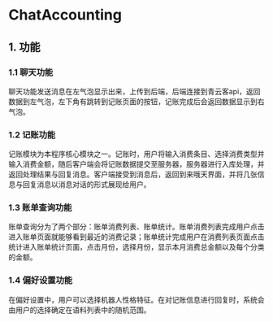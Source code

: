 #  ChatAccounting


## 1. 功能

### 1.1 聊天功能

聊天功能发送消息在左气泡显示出来，上传到后端，后端连接到青云客api，返回数据到左气泡，左下角有跳转到记账页面的按钮，记账完成后会返回数据显示到右气泡。

### 1.2 记账功能

记账模块为本程序核心模块之一。记账时，用户将输入消费条目、选择消费类型并输入消费金额，随后客户端会将记账数据提交至服务器，服务器进行入库处理，并返回处理结果与回复消息。客户端接受到消息后，返回到来哦天界面，并将几张信息与回复消息以消息对话的形式展现给用户。

### 1.3 账单查询功能

账单查询分为了两个部分：账单消费列表、账单统计。账单消费列表完成用户点击进入账单页面就能够看到最近的消费记录；账单统计完成用户在消费列表页面点击统计进入账单统计页面，点击月份，选择月份，显示本月消费总金额以及每个分类的金额。

### 1.4 偏好设置功能

在偏好设置中，用户可以选择机器人性格特征。在对记账信息进行回复时，系统会由用户的选择确定在语料列表中的随机范围。

